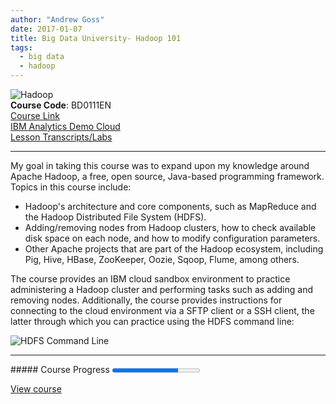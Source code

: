 ```yaml
---
author: "Andrew Goss"
date: 2017-01-07
title: Big Data University- Hadoop 101
tags:
  - big data
  - hadoop
---
```

![Hadoop](/img/post/hadoop.png "Hadoop")<br>
<b>Course Code</b>: BD0111EN<br>
<a href="https://bigdatauniversity.com/courses/introduction-to-hadoop" target="_blank">Course Link</a><br>
<a href="https://my.imdemocloud.com" target="_blank">IBM Analytics Demo Cloud</a><br>
<a href="/2017/big-data-university--hadoop-101/lesson_transcripts_labs">Lesson Transcripts/Labs</a>
<hr>
My goal in taking this course was to expand upon my knowledge around Apache Hadoop, a free, open source, Java-based programming framework. Topics in this course include:

* Hadoop's architecture and core components, such as MapReduce and the Hadoop Distributed File System (HDFS).
* Adding/removing nodes from Hadoop clusters, how to check available disk space on each node, and how to modify configuration parameters.
* Other Apache projects that are part of the Hadoop ecosystem, including Pig, Hive, HBase, ZooKeeper, Oozie, Sqoop, Flume, among others.

The course provides an IBM cloud sandbox environment to practice administering a Hadoop cluster and performing tasks such as adding and removing nodes. Additionally, the course provides instructions for connecting to the cloud environment via a SFTP client or a SSH client, the latter through which you can practice using the HDFS command line:

![HDFS Command Line](/img/page/big_data_university_hadoop_101/hdfs_command_line.png "HDFS Command Line")

<hr>
##### Course Progress
<progress max="1.0" value="0.75"></progress>

<a href="https://bigdatauniversity.com/courses/introduction-to-hadoop" class="btn" target="_blank">View course</a>